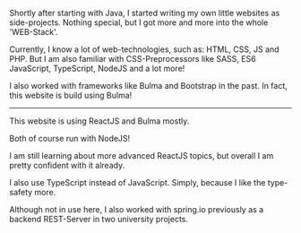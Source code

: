 Shortly after starting with Java, I started writing my own
little websites as side-projects. Nothing special, but I got
more and more into the whole 'WEB-Stack'.

Currently, I know a lot of web-technologies, such as: HTML,
CSS, JS and PHP. But I am also familiar with CSS-Preprocessors
like SASS, ES6 JavaScript, TypeScript, NodeJS and a lot more!

I also worked with frameworks like Bulma and Bootstrap in the
past. In fact, this website is build using Bulma!

---

This website is using ReactJS and Bulma mostly.

Both of course run with NodeJS!

I am still learning about more advanced ReactJS topics, but overall I am pretty confident with it already.

I also use TypeScript instead of JavaScript.
Simply, because I like the type-safety more.

Although not in use here, I also worked with spring.io previously as a backend REST-Server in two university projects.
